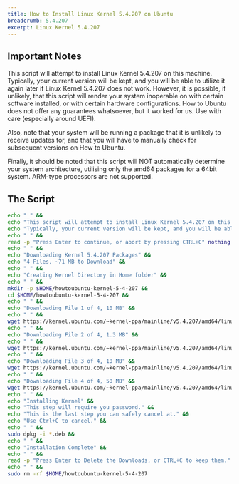 ```yaml
---
title: How to Install Linux Kernel 5.4.207 on Ubuntu
breadcrumb: 5.4.207
excerpt: Linux Kernel 5.4.207
---
```


## Important Notes

This script will attempt to install Linux Kernel 5.4.207 on this machine. Typically, your current version will be kept, and you will be able to utilize it again later if Linux Kernel 5.4.207 does not work. However, it is possible, if unlikely, that this script will render your system inoperable on with certain software installed, or with certain hardware configurations. How to Ubuntu does not offer any guarantees whatsoever, but it worked for us. Use with care (especially around UEFI).

Also, note that your system will be running a package that it is unlikely to receive updates for, and that you will have to manually check for subsequent versions on How to Ubuntu.

Finally, it should be noted that this script will NOT automatically determine your system architecture, utilising only the amd64 packages for a 64bit system. ARM-type processors are not supported.

## The Script

```bash
echo " " &&
echo "This script will attempt to install Linux Kernel 5.4.207 on this machine." &&
echo "Typically, your current version will be kept, and you will be able to ustilise it again later if Kernel 5.4 does not work." &&
echo " " &&
read -p "Press Enter to continue, or abort by pressing CTRL+C" nothing &&
echo " " &&
echo "Downloading Kernel 5.4.207 Packages" &&
echo "4 Files, ~71 MB to Download" &&
echo " " &&
echo "Creating Kernel Directory in Home folder" &&
echo " " &&
mkdir -p $HOME/howtoubuntu-kernel-5-4-207 &&
cd $HOME/howtoubuntu-kernel-5-4-207 &&
echo " " &&
echo "Downloading File 1 of 4, 10 MB" &&
echo " " &&
wget https://kernel.ubuntu.com/~kernel-ppa/mainline/v5.4.207/amd64/linux-headers-5.4.207-0504207_5.4.207-0504207.202207211701_all.deb &&
echo " " &&
echo "Downloading File 2 of 4, 1.3 MB" &&
echo " " &&
wget https://kernel.ubuntu.com/~kernel-ppa/mainline/v5.4.207/amd64/linux-headers-5.4.207-0504207-generic_5.4.207-0504207.202207211701_amd64.deb &&
echo " " &&
echo "Downloading File 3 of 4, 10 MB" &&
wget https://kernel.ubuntu.com/~kernel-ppa/mainline/v5.4.207/amd64/linux-image-unsigned-5.4.207-0504207-generic_5.4.207-0504207.202207211701_amd64.deb &&
echo " " &&
echo "Downloading File 4 of 4, 50 MB" &&
wget https://kernel.ubuntu.com/~kernel-ppa/mainline/v5.4.207/amd64/linux-modules-5.4.207-0504207-generic_5.4.207-0504207.202207211701_amd64.deb &&
echo " " &&
echo "Installing Kernel" &&
echo "This step will require you password." &&
echo "This is the last step you can safely cancel at." &&
echo "Use Ctrl+C to cancel." &&
echo " " &&
sudo dpkg -i *.deb &&
echo " " &&
echo "Installation Complete" &&
echo " " &&
read -p "Press Enter to Delete the Downloads, or CTRL+C to keep them." nothing &&
echo " " &&
sudo rm -rf $HOME/howtoubuntu-kernel-5-4-207
```

